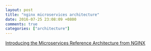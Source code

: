 ```yaml
---
layout: post
title: "nginx microservices architecture"
date: 2016-07-25 23:08:09 +0800
comments: true
categories: ["architecture"]
---
```




<!-- more -->


[Introducing the Microservices Reference Architecture from NGINX]

[Introducing the Microservices Reference Architecture from NGINX]:https://www.nginx.com/blog/introducing-the-nginx-microservices-reference-architecture/